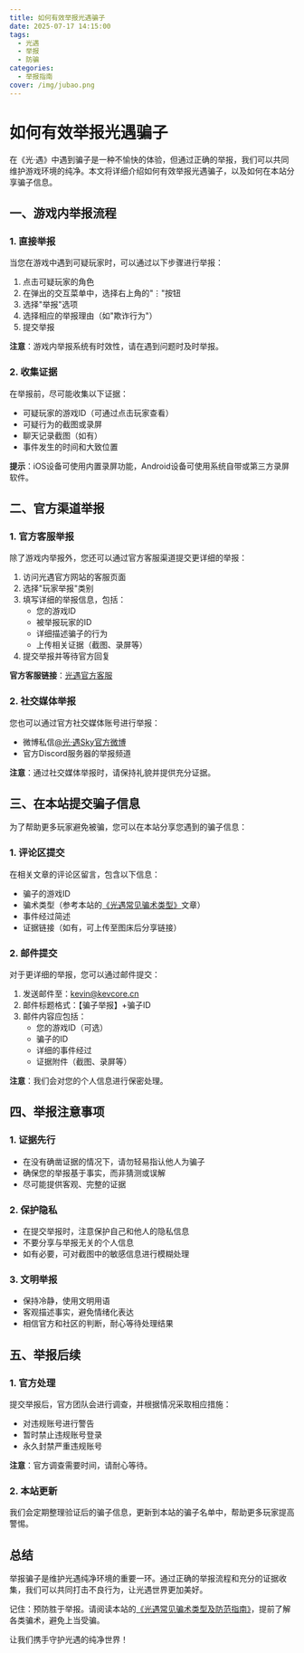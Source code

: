 ```yaml
---
title: 如何有效举报光遇骗子
date: 2025-07-17 14:15:00
tags: 
  - 光遇
  - 举报
  - 防骗
categories: 
  - 举报指南
cover: /img/jubao.png
---
```


# 如何有效举报光遇骗子

在《光·遇》中遇到骗子是一种不愉快的体验，但通过正确的举报，我们可以共同维护游戏环境的纯净。本文将详细介绍如何有效举报光遇骗子，以及如何在本站分享骗子信息。

## 一、游戏内举报流程

### 1. 直接举报

当您在游戏中遇到可疑玩家时，可以通过以下步骤进行举报：

1. 点击可疑玩家的角色
2. 在弹出的交互菜单中，选择右上角的"⋮"按钮
3. 选择"举报"选项
4. 选择相应的举报理由（如"欺诈行为"）
5. 提交举报

**注意**：游戏内举报系统有时效性，请在遇到问题时及时举报。

### 2. 收集证据

在举报前，尽可能收集以下证据：

- 可疑玩家的游戏ID（可通过点击玩家查看）
- 可疑行为的截图或录屏
- 聊天记录截图（如有）
- 事件发生的时间和大致位置

**提示**：iOS设备可使用内置录屏功能，Android设备可使用系统自带或第三方录屏软件。

## 二、官方渠道举报

### 1. 官方客服举报

除了游戏内举报外，您还可以通过官方客服渠道提交更详细的举报：

1. 访问光遇官方网站的客服页面
2. 选择"玩家举报"类别
3. 填写详细的举报信息，包括：
   - 您的游戏ID
   - 被举报玩家的ID
   - 详细描述骗子的行为
   - 上传相关证据（截图、录屏等）
4. 提交举报并等待官方回复

**官方客服链接**：[光遇官方客服](https://thatgamecompany.helpshift.com/)

### 2. 社交媒体举报

您也可以通过官方社交媒体账号进行举报：

- 微博私信[@光·遇Sky官方微博](https://weibo.com/u/6509153455)
- 官方Discord服务器的举报频道

**注意**：通过社交媒体举报时，请保持礼貌并提供充分证据。

## 三、在本站提交骗子信息

为了帮助更多玩家避免被骗，您可以在本站分享您遇到的骗子信息：

### 1. 评论区提交

在相关文章的评论区留言，包含以下信息：

- 骗子的游戏ID
- 骗术类型（参考本站的[《光遇常见骗术类型》](/2025/07/17/scammer-types/)文章）
- 事件经过简述
- 证据链接（如有，可上传至图床后分享链接）

### 2. 邮件提交

对于更详细的举报，您可以通过邮件提交：

1. 发送邮件至：[kevin@kevcore.cn](mailto:kevin@kevcore.cn)
2. 邮件标题格式：【骗子举报】+骗子ID
3. 邮件内容应包括：
   - 您的游戏ID（可选）
   - 骗子的ID
   - 详细的事件经过
   - 证据附件（截图、录屏等）

**注意**：我们会对您的个人信息进行保密处理。

## 四、举报注意事项

### 1. 证据先行

- 在没有确凿证据的情况下，请勿轻易指认他人为骗子
- 确保您的举报基于事实，而非猜测或误解
- 尽可能提供客观、完整的证据

### 2. 保护隐私

- 在提交举报时，注意保护自己和他人的隐私信息
- 不要分享与举报无关的个人信息
- 如有必要，可对截图中的敏感信息进行模糊处理

### 3. 文明举报

- 保持冷静，使用文明用语
- 客观描述事实，避免情绪化表达
- 相信官方和社区的判断，耐心等待处理结果

## 五、举报后续

### 1. 官方处理

提交举报后，官方团队会进行调查，并根据情况采取相应措施：

- 对违规账号进行警告
- 暂时禁止违规账号登录
- 永久封禁严重违规账号

**注意**：官方调查需要时间，请耐心等待。

### 2. 本站更新

我们会定期整理验证后的骗子信息，更新到本站的骗子名单中，帮助更多玩家提高警惕。

## 总结

举报骗子是维护光遇纯净环境的重要一环。通过正确的举报流程和充分的证据收集，我们可以共同打击不良行为，让光遇世界更加美好。

记住：预防胜于举报。请阅读本站的[《光遇常见骗术类型及防范指南》](/2025/07/17/scammer-types/)，提前了解各类骗术，避免上当受骗。

让我们携手守护光遇的纯净世界！ 
